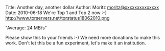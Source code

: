Title:  Another day, another dollar
Author: Moritz <moritz@xxxxxxxxxxxxxx>
Date: 2010-06-18
We're Top 1 and Top 2 now :-)
<http://www.torservers.net/torstatus18062010.png>

"Average: 24 MB/s"

Please show this to your friends :-) We need more donations to make this
work. Don't let this be a fun experiment, let's make it an institution.
